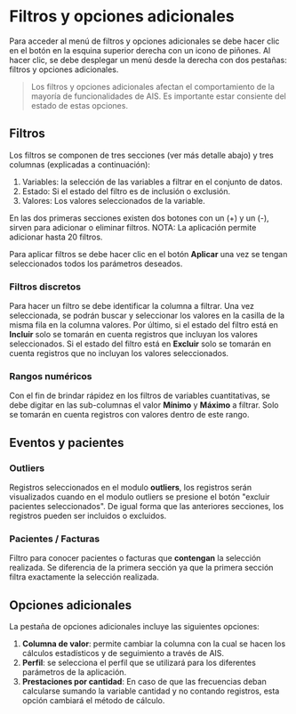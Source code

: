 # Filtros y opciones adicionales

Para acceder al menú de filtros y opciones adicionales se debe hacer clic
en el botón en la esquina superior derecha con un icono de piñones. Al hacer
clic, se debe desplegar un menú desde la derecha con dos pestañas: filtros y
opciones adicionales.

> Los filtros y opciones adicionales afectan el comportamiento de la mayoría de
> funcionalidades de AIS. Es importante estar consiente del estado de estas
> opciones.

## Filtros

Los filtros se componen de tres secciones (ver más detalle abajo) y tres 
columnas (explicadas a continuación):

1. Variables: la selección de las variables a filtrar en el conjunto de datos.
2. Estado: Si el estado del filtro es de inclusión o exclusión.
3. Valores: Los valores seleccionados de la variable.

En las dos primeras secciones existen dos botones con un (+) y un (-), sirven 
para adicionar o eliminar filtros. 
NOTA: La aplicación permite adicionar hasta 20 filtros.

Para aplicar filtros se debe hacer clic en el botón **Aplicar** una vez se
tengan seleccionados todos los parámetros deseados.

### Filtros discretos

Para hacer un filtro se debe identificar la columna a filtrar. Una vez 
seleccionada, se podrán buscar y seleccionar los valores en la casilla de la 
misma fila en la columna valores. Por último, si el estado del filtro está en
**Incluir** solo se tomarán en cuenta registros que incluyan los valores 
seleccionados. Si el estado del filtro está en **Excluir** solo se tomarán 
en cuenta registros que no incluyan los valores seleccionados.

### Rangos numéricos

Con el fin de brindar rápidez en los filtros de variables cuantitativas, se 
debe digitar en las sub-columnas el valor **Mínimo** y **Máximo** a filtrar. 
Solo se tomarán en cuenta registros con valores dentro de este rango.

## Eventos y pacientes
### Outliers
Registros seleccionados en el modulo __outliers__, los registros serán 
visualizados cuando en el modulo outliers se presione el botón "excluir 
pacientes seleccionados". De igual forma que las anteriores secciones, los 
registros pueden ser incluidos o excluidos.

### Pacientes / Facturas
Filtro para conocer pacientes o facturas que __contengan__ la selección realizada.
Se diferencia de la primera sección ya que la primera sección filtra exactamente
la selección realizada. 

## Opciones adicionales

La pestaña de opciones adicionales incluye las siguientes opciones:

1. **Columna de valor**: permite cambiar la columna con la cual se hacen los
cálculos estadísticos y de seguimiento a través de AIS.
2. **Perfil**: se selecciona el perfil que se utilizará para los diferentes
parámetros de la aplicación.
3. **Prestaciones por cantidad**: En caso de que las frecuencias deban
calcularse sumando la variable cantidad y no contando registros, esta opción
cambiará el método de cálculo.
